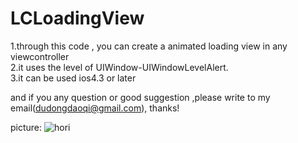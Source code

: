 LCLoadingView
=============

1.through this code , you can create a animated loading view in any viewcontroller                                     
2.it uses the level of UIWindow-UIWindowLevelAlert.     
3.it can be used ios4.3 or later   

and if you any question or good suggestion ,please write to my email(dudongdaoqi@gmail.com), thanks!

picture: 
![hori](https://raw.github.com/dudongdaoqi/LCLoadingView/master/magie.png)

